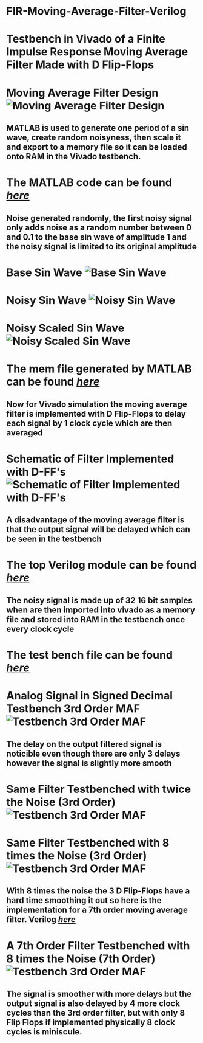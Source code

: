 # FIR-Moving-Average-Filter-Verilog
# Testbench in Vivado of a Finite Impulse Response Moving Average Filter Made with D Flip-Flops
# Moving Average Filter Design ![Moving Average Filter Design](https://github.com/gaonjc/FIR-Moving-Average-Filter-Verilog/blob/main/img/movavgfilt.png)
## MATLAB is used to generate one period of a sin wave, create random noisyness, then scale it and export to a memory file so it can be loaded onto RAM in the Vivado testbench.
# The MATLAB code can be found [*here*](https://github.com/gaonjc/FIR-Moving-Average-Filter-Verilog/blob/main/MATLAB/createsindata.m)
## Noise generated randomly, the first noisy signal only adds noise as a random number between 0 and 0.1 to the base sin wave of amplitude 1 and the noisy signal is limited to its original amplitude
# Base Sin Wave ![Base Sin Wave](https://github.com/gaonjc/FIR-Moving-Average-Filter-Verilog/blob/main/img/sindefault.png)
# Noisy Sin Wave ![Noisy Sin Wave](https://github.com/gaonjc/FIR-Moving-Average-Filter-Verilog/blob/main/img/sinnoisy.png)
# Noisy Scaled Sin Wave ![Noisy Scaled Sin Wave](https://github.com/gaonjc/FIR-Moving-Average-Filter-Verilog/blob/main/img/sinnoisyscaled.png)
# The mem file generated by MATLAB can be found [*here*](https://github.com/gaonjc/FIR-Moving-Average-Filter-Verilog/blob/main/Verilog/noisy.mem)
## Now for Vivado simulation the moving average filter is implemented with D Flip-Flops to delay each signal by 1 clock cycle which are then averaged
# Schematic of Filter Implemented with D-FF's ![Schematic of Filter Implemented with D-FF's](https://github.com/gaonjc/FIR-Moving-Average-Filter-Verilog/blob/main/img/schematic_firfilter.png)
## A disadvantage of the moving average filter is that the output signal will be delayed which can be seen in the testbench
# The top Verilog module can be found [*here*](https://github.com/gaonjc/FIR-Moving-Average-Filter-Verilog/blob/main/Verilog/fir_moving_avg_filter.v)
## The noisy signal is made up of 32 16 bit samples when are then imported into vivado as a memory file and stored into RAM in the testbench once every clock cycle
# The test bench file can be found [*here*](https://github.com/gaonjc/FIR-Moving-Average-Filter-Verilog/blob/main/Verilog/fir_moving_avg_filter_tb.v)
# Analog Signal in Signed Decimal Testbench 3rd Order MAF ![Testbench 3rd Order MAF](https://github.com/gaonjc/FIR-Moving-Average-Filter-Verilog/blob/main/img/3rdordertestbench.png)
## The delay on the output filtered signal is noticible even though there are only 3 delays however the signal is slightly more smooth
# Same Filter Testbenched with twice the Noise (3rd Order) ![Testbench 3rd Order MAF](https://github.com/gaonjc/FIR-Moving-Average-Filter-Verilog/blob/main/img/3rdorder_x2noisetestbench.png)
# Same Filter Testbenched with 8 times the Noise (3rd Order) ![Testbench 3rd Order MAF](https://github.com/gaonjc/FIR-Moving-Average-Filter-Verilog/blob/main/img/8xnoisetestbench3rdorder.png)
## With 8 times the noise the 3 D Flip-Flops have a hard time smoothing it out so here is the implementation for a 7th order moving average filter. Verilog [*here*](https://github.com/gaonjc/FIR-Moving-Average-Filter-Verilog/blob/main/Verilog/fir_moving_avg_filter_7thorder.v)
# A 7th Order Filter Testbenched with 8 times the Noise (7th Order) ![Testbench 3rd Order MAF](https://github.com/gaonjc/FIR-Moving-Average-Filter-Verilog/blob/main/img/8xnoisetest7thorder.png)
## The signal is smoother with more delays but the output signal is also delayed by 4 more clock cycles than the 3rd order filter, but with only 8 Flip Flops if implemented physically 8 clock cycles is miniscule.
